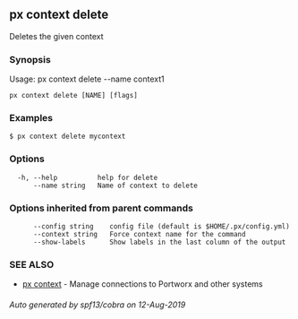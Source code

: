 ## px context delete

Deletes the given context

### Synopsis

Usage:
px context delete --name context1
	

```
px context delete [NAME] [flags]
```

### Examples

```
$ px context delete mycontext
```

### Options

```
  -h, --help          help for delete
      --name string   Name of context to delete
```

### Options inherited from parent commands

```
      --config string    config file (default is $HOME/.px/config.yml)
      --context string   Force context name for the command
      --show-labels      Show labels in the last column of the output
```

### SEE ALSO

* [px context](px_context.md)	 - Manage connections to Portworx and other systems

###### Auto generated by spf13/cobra on 12-Aug-2019
